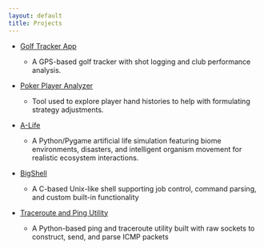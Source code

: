 ```yaml
---
layout: default
title: Projects
---
```


- [Golf Tracker App](https://github.com/ksicat503/golf-tracker)
  - A GPS-based golf tracker with shot logging and club performance analysis.
 
- [Poker Player Analyzer](https://github.com/ksicat503/playerstat-explorer)
  - Tool used to explore player hand histories to help with formulating strategy adjustments.

 - [A-Life](https://github.com/ksicat503/A-Life)
   - A Python/Pygame artificial life simulation featuring biome environments, disasters, and intelligent organism movement for realistic ecosystem interactions.
    
- [BigShell](https://github.com/ksicat503/shell-implementation)
  - A C-based Unix-like shell supporting job control, command parsing, and custom built-in functionality
 
- [Traceroute and Ping Utility](https://github.com/ksicat503/traceroute-ping-utility)
  - A Python-based ping and traceroute utility built with raw sockets to construct, send, and parse ICMP packets
